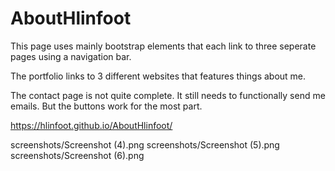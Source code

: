 # AboutHlinfoot

This page uses mainly bootstrap elements that each link to three seperate pages using a navigation bar.  

The portfolio links to 3 different websites that features things about me.

The contact page is not quite complete.  It still needs to functionally send me emails.  But the buttons work for the most part.

https://hlinfoot.github.io/AboutHlinfoot/

screenshots/Screenshot (4).png
screenshots/Screenshot (5).png
screenshots/Screenshot (6).png

